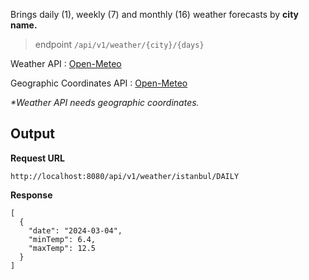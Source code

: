 Brings daily (1), weekly (7) and monthly (16) weather forecasts by **city name.**

> endpoint `/api/v1/weather/{city}/{days}`

Weather API : [Open-Meteo](https://open-meteo.com)

Geographic Coordinates API : [Open-Meteo](https://open-meteo.com)

_*Weather API needs geographic coordinates._

## Output

**Request URL**
```
http://localhost:8080/api/v1/weather/istanbul/DAILY
```

**Response**
```
[
  {
    "date": "2024-03-04",
    "minTemp": 6.4,
    "maxTemp": 12.5
  }
]
```

